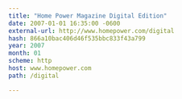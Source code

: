 ```yaml
---
title: "Home Power Magazine Digital Edition"
date: 2007-01-01 16:35:00 -0600
external-url: http://www.homepower.com/digital
hash: 866a10bac406d46f535bbc833f43a799
year: 2007
month: 01
scheme: http
host: www.homepower.com
path: /digital

---
```



